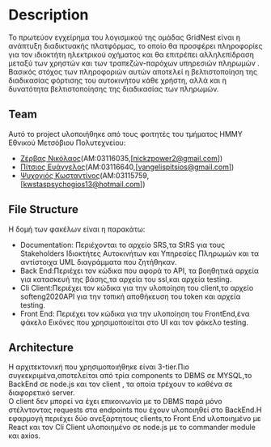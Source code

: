 # Description 
Το πρωτεύον εγχείρημα του λογισμικού της ομάδας GridNest είναι η ανάπτυξη διαδικτυακής πλατφόρμας, το οποίο θα προσφέρει πληροφορίες για τον ιδιοκτήτη ηλεκτρικού οχήματος και θα επιτρέπει αλληλεπίδραση μεταξύ των χρηστών και των τραπεζών-παρόχων υπηρεσιών πληρωμών . Βασικός στόχος των πληροφοριών αυτών αποτελεί η βελτιστοποίηση της διαδικασίας φόρτισης του αυτοκινήτου κάθε χρήστη, αλλά και η δυνατότητα βελτιστοποίησης της διαδικασίας των πληρωμών.
## Team 
Αυτό το project υλοποιήθηκε από τους φοιτητές του τμήματος ΗΜΜΥ Εθνικού Μετσόβιου Πολυτεχνείου: 
* [Ζέρβας Νικόλαος](https://github.com/nickzpower)(ΑΜ:03116035,[nickzpower2@gmail.com])
* [Πίτσιος Ευάγγελος](https://github.com/nox491)(ΑΜ:03116640,[vangelispitsios@gmail.com])
* [Ψυχογιός Κωσταντίνος]()(ΑΜ:03115759,[kwstaspsychogios13@hotmail.com])
## File Structure 
Η δομή των φακέλων είναι η παρακάτω: 
* Documentation: Περιέχονται το αρχείο SRS,τα StRS για τους Stakeholders Ιδιοκτήτες Αυτοκινήτων και Υπηρεσίες Πληρωμών και τα αντίστοιχα UML διαγράμματα που ζητήθηκαν.
* Back End:Περιέχει τον κώδικα που αφορά το API, τα βοηθητικά αρχεία για κατασκευή της βάσης,τα αρχεία του ssl,και αρχεία testing.
* Cli Client:Περιέχει τον κώδικα για την υλοποίηση του client,το αρχείο softeng2020API για την τοπική αποθήκευση του token και αρχεία testing.
* Front End: Περιέχει τον κώδικα για την υλοποίηση του FrontEnd,ένα φάκελο Εικόνες που χρησιμοποιείται στο UI και τον φάκελο testing.

## Architecture
Η αρχιτεκτονική που χρησιμοποιήθηκε είναι 3-tier.Πιο συγκεκριμένα,αποτελείται από τρία components το DBMS σε MYSQL,το BackEnd σε node.js και τον client , τα οποία τρέχουν το καθένα σε διαφορετικό server.<br>Ο client δεν μπορεί να έχει επικοινωνία με το DBMS παρά μόνο στέλντοντας requests στα endpoints που έχουν υλοποιηθεί στο BackEnd.Η εφαρμογή περιέχει δύο ανεξάρτητους clients,το Front End υλοποιημένο με React και τον Cli Client υλοποιημένο σε node.js με το commander module και axios.
